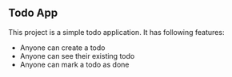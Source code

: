 ## Todo App
This project is a simple todo application.
It has following features:
-	Anyone can create a todo
-	Anyone can see their existing todo
-   Anyone can mark a todo as done
